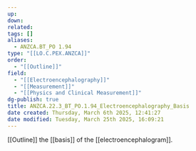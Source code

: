 ```yaml
---
up: 
down: 
related: 
tags: []
aliases:
  - ANZCA.BT_PO 1.94
type: "[[LO.C.PEX.ANZCA]]"
order:
  - "[[Outline]]"
field:
  - "[[Electroencephalography]]"
  - "[[Measurement]]"
  - "[[Physics and Clinical Measurement]]"
dg-publish: true
title: ANZCA.22.3_BT_PO.1.94_Electroencephalography_Basis
date created: Thursday, March 6th 2025, 12:41:27
date modified: Tuesday, March 25th 2025, 16:09:21
---
```


[[Outline]] the [[basis]] of the [[electroencephalogram]].
